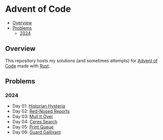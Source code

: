 # Advent of Code

- [Overview](#overview)
- [Problems](#problems)
  - [2024](#2024)

## Overview

This repository hosts my solutions (and sometimes attempts) for
[Advent of Code](https://adventofcode.com/) made with [Rust](https://www.rust-lang.org/).

## Problems

### 2024

- Day 01: [Historian Hysteria](./2024/day01/README.md)
- Day 02: [Red-Nosed Reports](./2024/day02/README.md)
- Day 03: [Mull It Over](./2024/day03/README.md)
- Day 04: [Ceres Search](./2024/day04/README.md)
- Day 05: [Print Queue](./2024/day05/README.md)
- Day 06: [Guard Gallivant](./2024/day06/README.md)
